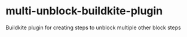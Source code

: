 # multi-unblock-buildkite-plugin
Buildkite plugin for creating steps to unblock multiple other block steps
